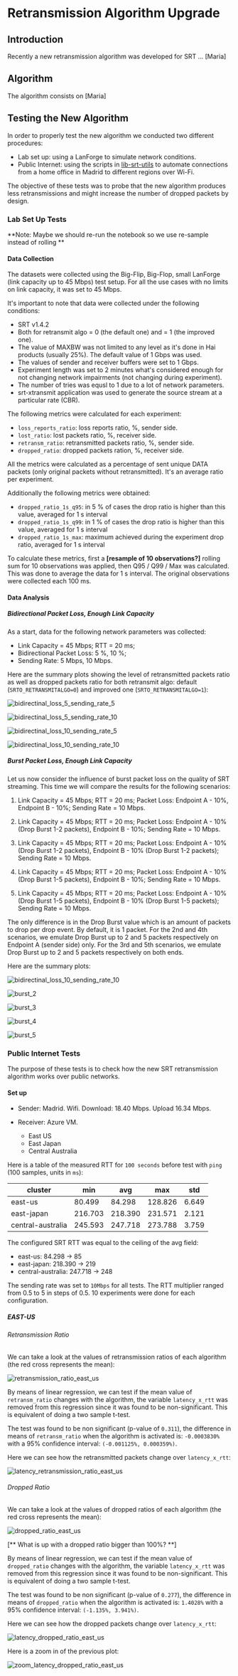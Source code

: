 # Retransmission Algorithm Upgrade

## Introduction

Recently a new retransmission algorithm was developed for SRT ... [Maria]

## Algorithm

The algorithm consists on [Maria]

## Testing the New Algorithm

In order to properly test the new algorithm we conducted two different procedures:

* Lab set up: using a LanForge to simulate network conditions.
* Public Internet: using the scripts in [lib-srt-utils](https://github.com/mbakholdina/lib-srt-utils) to automate connections from a home office in Madrid to different regions over Wi-Fi.

The objective of these tests was to probe that the new algorithm produces less retransmissions and might increase the number of dropped packets by design.

### Lab Set Up Tests

**Note: Maybe we should re-run the notebook so we use re-sample instead of rolling **

#### Data Collection

The datasets were collected using the Big-Flip, Big-Flop, small LanForge (link capacity up to 45 Mbps) test setup. For all the use cases with no limits on link capacity, it was set to 45 Mbps.

It's important to note that data were collected under the following conditions:

* SRT v1.4.2
* Both for retransmit algo = 0 (the default one) and = 1 (the improved one).
* The value of MAXBW was not limited to any level as it's done in Hai products (usually 25%). The default value of 1 Gbps was used.
* The values of sender and receiver buffers were set to 1 Gbps.
* Experiment length was set to 2 minutes what's considered enough for not changing network impairments (not changing during experiment).
* The number of tries was equsl to 1 due to a lot of network parameters.
* srt-xtransmit application was used to generate the source stream at a particular rate (CBR).

The following metrics were calculated for each experiment:

* `loss_reports_ratio`: loss reports ratio, %, sender side.
* `lost_ratio`: lost packets ratio, %, receiver side.
* `retransm_ratio`: retransmitted packets ratio, %, sender side.
* `dropped_ratio`: dropped packets ration, %, receiver side.

All the metrics were calculated as a percentage of sent unique DATA packets (only original packets without retransmitted). It's an average ratio per experiment.

Additionally the following metrics were obtained:

* `dropped_ratio_1s_q95`: in 5 % of cases the drop ratio is higher than this value, averaged for 1 s interval
* `dropped_ratio_1s_q99`: in 1 % of cases the drop ratio is higher than this value, averaged for 1 s interval
* `dropped_ratio_1s_max`: maximum achieved during the experiment drop ratio, averaged for 1 s interval

To calculate these metrics, first a **[resample of 10 observations?]** rolling sum for 10 observations was applied, then Q95 / Q99 / Max was calculated. This was done to average the data for 1 s interval. The original observations were collected each 100 ms.

#### Data Analysis

##### Bidirectional Packet Loss, Enough Link Capacity
As a start,  data for the following network parameters was collected:

* Link Capacity = 45 Mbps; RTT = 20 ms;
* Bidirectional Packet Loss: 5 %, 10 %;
* Sending Rate: 5 Mbps, 10 Mbps.

Here are the summary plots showing the level of retransmitted packets ratio as well as dropped packets ratio for both retransmit algo: default (`SRTO_RETRANSMITALGO=0`) and improved one (`SRTO_RETRANSMITALGO=1`):

![bidirectinal_loss_5_sending_rate_5](img/bidirectional_loss_5_sending_rate_5.png )

![bidirectinal_loss_5_sending_rate_10](img/bidirectional_loss_5_sending_rate_10.png )

![bidirectinal_loss_10_sending_rate_5](img/bidirectional_loss_10_sending_rate_5.png )

![bidirectinal_loss_10_sending_rate_10](img/bidirectional_loss_10_sending_rate_10.png )

##### Burst Packet Loss, Enough Link Capacity

Let us now consider the influence of burst packet loss on the quality of SRT streaming. This time we will compare the results for the following scenarios:

1. Link Capacity = 45 Mbps; RTT = 20 ms; Packet Loss: Endpoint A - 10%, Endpoint B - 10%; Sending Rate = 10 Mbps.

2. Link Capacity = 45 Mbps; RTT = 20 ms; Packet Loss: Endpoint A - 10% (Drop Burst 1-2 packets), Endpoint B - 10%; Sending Rate = 10 Mbps.

3. Link Capacity = 45 Mbps; RTT = 20 ms; Packet Loss: Endpoint A - 10% (Drop Burst 1-2 packets), Endpoint B - 10% (Drop Burst 1-2 packets); Sending Rate = 10 Mbps.
4. Link Capacity = 45 Mbps; RTT = 20 ms; Packet Loss: Endpoint A - 10% (Drop Burst 1-5 packets), Endpoint B - 10%; Sending Rate = 10 Mbps.
5. Link Capacity = 45 Mbps; RTT = 20 ms; Packet Loss: Endpoint A - 10% (Drop Burst 1-5 packets), Endpoint B - 10% (Drop Burst 1-5 packets); Sending Rate = 10 Mbps.

The only difference is in the Drop Burst value which is an amount of packets to drop per drop event. By default, it is 1 packet. For the 2nd and 4th scenarios, we emulate Drop Burst up to 2 and 5 packets respectively on Endpoint A (sender side) only. For the 3rd and 5th scenarios, we emulate Drop Burst up to 2 and 5 packets respectively on both ends.

Here are the summary plots:

![bidirectinal_loss_10_sending_rate_10](img/bidirectional_loss_10_sending_rate_10.png)

![burst_2](img/burst_2.png)

![burst_3](img/burst_3.png)

![burst_4](img/burst_4.png)

![burst_5](img/burst_5.png)

### Public Internet Tests

The purpose of these tests is to check how the new SRT retransmission algorithm works over public networks.
#### Set up

* Sender: Madrid. Wifi. Download: 18.40 Mbps. Upload 16.34 Mbps.

* Receiver: Azure VM.
    * East US
    * East Japan
    * Central Australia

Here is a table of the measured RTT for `100 seconds` before test with `ping` (100 samples, units in `ms`):

| cluster           | min     | avg     | max     | std   |
| ----------------- | ------- | ------- | ------- | ----- |
| east-us           | 80.499  | 84.298  | 128.826 | 6.649 |
| east-japan        | 216.703 | 218.390 | 231.571 | 2.121 |
| central-australia | 245.593 | 247.718 | 273.788 | 3.759 |

The configured SRT RTT was equal to the ceiling of the avg field: 

* east-us: 84.298 -> 85
* east-japan: 218.390 -> 219
* central-australia: 247.718 -> 248

The sending rate was set to `10Mbps` for all tests. The RTT multiplier ranged from 0.5 to 5 in steps of 0.5. 10 experiments were done for each configuration.

##### EAST-US

###### Retransmission Ratio

We can take a look at the values of retransmission ratios of each algorithm (the red cross represents the mean):

![retransmission_ratio_east_us](img/retransmission_ratio_east_us.png)

By means of linear regression, we can test if the mean value of `retransm_ratio` changes with the algorithm, the variable `latency_x_rtt` was removed from this regression since it was found to be non-significant. This is equivalent of doing a two sample t-test.

The test was found to be non significant (p-value of `0.311`), the difference in means of `retransm_ratio` when the algorithm is activated is: `-0.0003830%` with a 95% confidence interval: `(-0.001125%, 0.000359%)`.

Here we can see how the retransmitted packets change over `latency_x_rtt`:

![latency_retransmission_ratio_east_us](img/latency_retransmission_ratio_east_us.png)

###### Dropped Ratio

We can take a look at the values of dropped ratios of each algorithm (the red cross represents the mean):

![dropped_ratio_east_us](img/dropped_ratio_east_us.png)

[** What is up with a dropped ratio bigger than 100%? **]

By means of linear regression, we can test if the mean value of `dropped_ratio` changes with the algorithm, the variable `latency_x_rtt` was removed from this regression since it was found to be non-significant. This is equivalent of doing a two sample t-test.

The test was found to be non significant (p-value of `0.277`), the difference in means of `dropped_ratio` when the algorithm is activated is: `1.4028%` with a 95% confidence interval: `(-1.135%, 3.941%)`.

Here we can see how the dropped packets change over `latency_x_rtt`:

![latency_dropped_ratio_east_us](img/latency_dropped_ratio_east_us.png)

Here is a zoom in of the previous plot:

![zoom_latency_dropped_ratio_east_us](img/zoom_latency_dropped_ratio_east_us.png)

